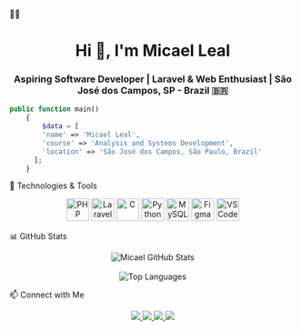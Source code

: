 🧑‍💻 <h1 align="center">Hi 👋, I'm Micael Leal</h1>
<h3 align="center">Aspiring Software Developer | Laravel & Web Enthusiast | São José dos Campos, SP - Brazil 🇧🇷</h3>

```php
public function main()
    {
        $data = [
        'name' => 'Micael Leal',
        'course' => 'Analysis and Systems Development',
        'location' => 'São José dos Campos, São Paulo, Brazil'
      ];
    }
```
🚀 Technologies & Tools
<p align="center"> <img src="https://upload.wikimedia.org/wikipedia/commons/thumb/2/27/PHP-logo.svg/2560px-PHP-logo.svg.png" alt="PHP" width="40" height="40"/> <img src="https://upload.wikimedia.org/wikipedia/commons/thumb/9/9a/Laravel.svg/1969px-Laravel.svg.png" alt="Laravel" width="40" height="40"/> <img src="https://img.icons8.com/color/96/000000/c-programming.png" alt="C" width="40" height="40"/> <img src="https://upload.wikimedia.org/wikipedia/commons/c/c3/Python-logo-notext.svg" alt="Python" width="40" height="40"/> <img src="https://cdnlogo.com/logos/m/78/mysql.svg" alt="MySQL" width="40" height="40"/> <img src="https://upload.wikimedia.org/wikipedia/commons/3/33/Figma-logo.svg" alt="Figma" width="40" height="40"/> <img src="https://upload.wikimedia.org/wikipedia/commons/9/9a/Visual_Studio_Code_1.35_icon.svg" alt="VSCode" width="40" height="40"/> </p>
📊 GitHub Stats
<p align="center"> <img src="https://github-readme-stats.vercel.app/api?username=miqc&show_icons=true&theme=tokyonight&hide_border=true" alt="Micael GitHub Stats"/> <br><br> <img src="https://github-readme-stats.vercel.app/api/top-langs/?username=miqc&layout=compact&theme=tokyonight&hide_border=true" alt="Top Languages"/> </p>
📫 Connect with Me
<p align="center"> <a href="https://instagram.com/micaksl" target="_blank"> <img src="https://img.shields.io/badge/-Instagram-%23E4405F?style=for-the-badge&logo=instagram&logoColor=white"/> </a> <a href="https://www.twitch.tv/micaksl" target="_blank"> <img src="https://img.shields.io/badge/Twitch-9146FF?style=for-the-badge&logo=twitch&logoColor=white"/> </a> <a href="mailto:mica.dev@outlook.com" target="_blank"> <img src="https://img.shields.io/badge/-Email-%23333?style=for-the-badge&logo=gmail&logoColor=white"/> </a> <a href="https://www.linkedin.com/in/micaeldev" target="_blank"> <img src="https://img.shields.io/badge/-LinkedIn-%230077B5?style=for-the-badge&logo=linkedin&logoColor=white"/> </a> </p
